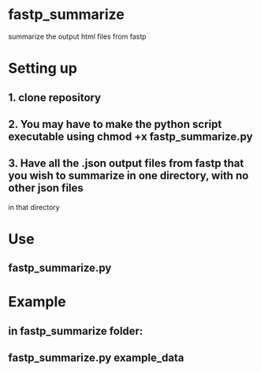 # fastp_summarize
summarize the output html files from fastp

# Setting up
## 1. clone repository
## 2. You may have to make the python script executable using chmod +x fastp_summarize.py
## 3. Have all the .json output files from fastp that you wish to summarize in one directory, with no other json files 
in that directory

# Use
## fastp_summarize.py <name of directory with all the json files>

# Example
## in fastp_summarize folder:
## fastp_summarize.py example_data
